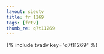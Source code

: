```yaml
--- 
layout: sieutv
title: fr 1269
tags: [frtv]
thumb_re: q7t11269
---
```

{% include tvadv key="q7t11269" %} 
